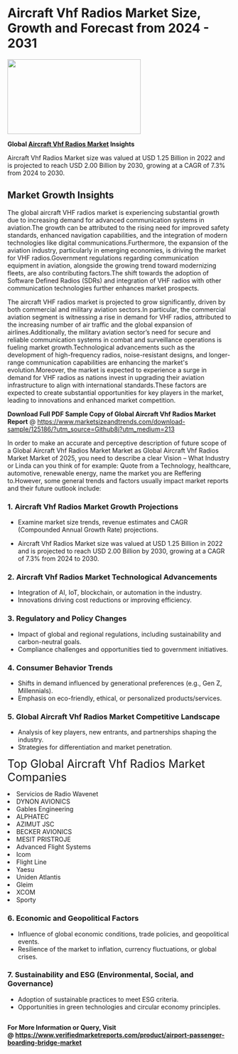 <H1>Aircraft Vhf Radios Market Size, Growth and Forecast from 2024 - 2031</H1><img class="aligncenter size-medium wp-image-584254" src="https://thirdeyenews.in/wp-content/uploads/2024/09/Global-Market-Research-300x168.jpeg" alt="" width="300" height="168" /><p><strong>Global&nbsp;<a href="https://www.marketsizeandtrends.com/download-sample/125186/?utm_source=Github8j?utm_medium=213">Aircraft Vhf Radios Market</a> Insights</strong></p><p>Aircraft Vhf Radios Market size was valued at USD 1.25 Billion in 2022 and is projected to reach USD 2.00 Billion by 2030, growing at a CAGR of 7.3% from 2024 to 2030.</p><p><h2>Market Growth Insights</h2> <p>The global aircraft VHF radios market is experiencing substantial growth due to increasing demand for advanced communication systems in aviation.The growth can be attributed to the rising need for improved safety standards, enhanced navigation capabilities, and the integration of modern technologies like digital communications.Furthermore, the expansion of the aviation industry, particularly in emerging economies, is driving the market for VHF radios.Government regulations regarding communication equipment in aviation, alongside the growing trend toward modernizing fleets, are also contributing factors.The shift towards the adoption of Software Defined Radios (SDRs) and integration of VHF radios with other communication technologies further enhances market prospects.</p> <p>The aircraft VHF radios market is projected to grow significantly, driven by both commercial and military aviation sectors.In particular, the commercial aviation segment is witnessing a rise in demand for VHF radios, attributed to the increasing number of air traffic and the global expansion of airlines.Additionally, the military aviation sector’s need for secure and reliable communication systems in combat and surveillance operations is fueling market growth.Technological advancements such as the development of high-frequency radios, noise-resistant designs, and longer-range communication capabilities are enhancing the market's evolution.Moreover, the market is expected to experience a surge in demand for VHF radios as nations invest in upgrading their aviation infrastructure to align with international standards.These factors are expected to create substantial opportunities for key players in the market, leading to innovations and enhanced market competition.<p><span class=""><strong>Download Full PDF Sample Copy of Global Aircraft Vhf Radios Market Report</strong> @ <a href="https://www.marketsizeandtrends.com/download-sample/125186/?utm_source=Github8j?utm_medium=213" target="_blank">https://www.marketsizeandtrends.com/download-sample/125186/?utm_source=Github8j?utm_medium=213</a></span></p><p>In order to make an accurate and perceptive description of future scope of a Global&nbsp;Aircraft Vhf Radios Market Market as Global&nbsp;Aircraft Vhf Radios Market Market of 2025, you need to describe a clear Vision &ndash; What Industry or Linda can you think of for example: Quote from a Technology, healthcare, automotive, renewable energy, name the market you are Reffering to.However, some general trends and factors usually impact market reports and their future outlook include:</p><h3>1.&nbsp;<strong>Aircraft Vhf Radios Market Growth Projections</strong></h3><ul><li>Examine market size trends, revenue estimates and CAGR (Compounded Annual Growth Rate) projections.</li><li><p>Aircraft Vhf Radios Market size was valued at USD 1.25 Billion in 2022 and is projected to reach USD 2.00 Billion by 2030, growing at a CAGR of 7.3% from 2024 to 2030.</p></li></ul><h3>2.&nbsp;<strong>Aircraft Vhf Radios Market Technological Advancements</strong></h3><ul><li>Integration of AI, IoT, blockchain, or automation in the industry.</li><li>Innovations driving cost reductions or improving efficiency.</li></ul><h3>3.&nbsp;<strong>Regulatory and Policy Changes</strong></h3><ul><li>Impact of global and regional regulations, including sustainability and carbon-neutral goals.</li><li>Compliance challenges and opportunities tied to government initiatives.</li></ul><h3>4.&nbsp;<strong>Consumer Behavior Trends</strong></h3><ul><li>Shifts in demand influenced by generational preferences (e.g., Gen Z, Millennials).</li><li>Emphasis on eco-friendly, ethical, or personalized products/services.</li></ul><h3>5.&nbsp;<strong>Global Aircraft Vhf Radios Market Competitive Landscape</strong></h3><ul><li>Analysis of key players, new entrants, and partnerships shaping the industry.</li><li>Strategies for differentiation and market penetration.</li></ul><p data-pm-slice="1 1 []"><span style="color: inherit; font-family: inherit; font-size: 25px;">Top Global Aircraft Vhf Radios Market Companies</span></p><div class="" data-test-id=""><p><li>Servicios de Radio Wavenet</li><li> DYNON AVIONICS</li><li> Gables Engineering</li><li> ALPHATEC</li><li> AZIMUT JSC</li><li> BECKER AVIONICS</li><li> MESIT PRISTROJE</li><li> Advanced Flight Systems</li><li> Icom</li><li> Flight Line</li><li> Yaesu</li><li> Uniden Atlantis</li><li> Gleim</li><li> XCOM</li><li> Sporty</li></p></div><h3>6.&nbsp;<strong>Economic and Geopolitical Factors</strong></h3><ul><li>Influence of global economic conditions, trade policies, and geopolitical events.</li><li>Resilience of the market to inflation, currency fluctuations, or global crises.</li></ul><h3>7.&nbsp;<strong>Sustainability and ESG (Environmental, Social, and Governance)</strong></h3><ul><li>Adoption of sustainable practices to meet ESG criteria.</li><li>Opportunities in green technologies and circular economy principles.</li></ul><h2><strong style="font-size: 14px;">For More Information or Query, Visit @&nbsp;</strong><a style="background-color: #ffffff; font-size: 14px;" href="https://www.marketsizeandtrends.com/report/aircraft-vhf-radios-market/" target="_blank">https://www.verifiedmarketreports.com/product/airport-passenger-boarding-bridge-market</a></h2>